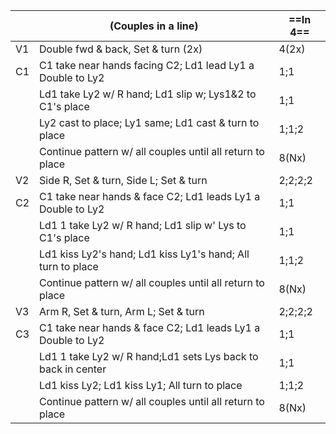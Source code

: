 ||(Couples in a line) |==In 4==|
|-----|----|-----|
|V1| Double fwd & back, Set & turn (2x) |4(2x)|
|C1| C1 take near hands facing C2; Ld1 lead Ly1 a Double to Ly2 |1;1|
||Ld1 take Ly2 w/ R hand; Ld1 slip w; Lys1&2 to C1's place |1;1|
||Ly2 cast to place; Ly1 same; Ld1 cast & turn to place |1;1;2|
||Continue pattern w/ all couples until all return to place |8(Nx)|
|V2| Side R, Set & turn, Side L; Set & turn |2;2;2;2|
|C2| C1 take near hands & face C2; Ld1 leads Ly1 a Double to Ly2 |1;1|
||Ld1 1 take Ly2 w/ R hand; Ld1 slip w' Lys to C1's place |1;1|
||Ld1 kiss Ly2's hand; Ld1 kiss Ly1's hand; All turn to place |1;1;2|
||Continue pattern w/ all couples until all return to place |8(Nx)|
|V3| Arm R, Set & turn, Arm L; Set & turn |2;2;2;2|
|C3| C1 take near hands & face C2; Ld1 leads Ly1 a Double to Ly2 |1;1|
||Ld1 1 take Ly2 w/ R hand;Ld1 sets Lys back to back in center |1;1|
||Ld1 kiss Ly2; Ld1 kiss Ly1; All turn to place |1;1;2|
|| Continue pattern w/ all couples until all return to place |8(Nx)
